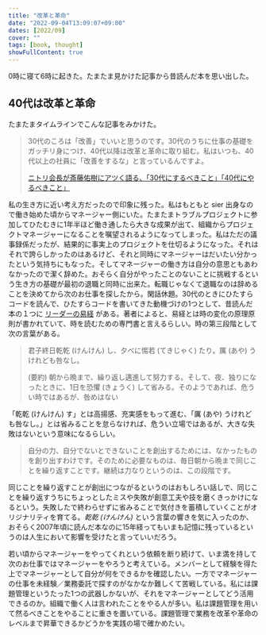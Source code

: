 ```yaml
---
title: "改革と革命"
date: "2022-09-04T13:09:07+09:00"
dates: [2022/09]
cover: ""
tags: [book, thought]
showFullContent: true
---
```


0時に寝て6時に起きた。たまたま見かけた記事から昔読んだ本を思い出した。

## 40代は改革と革命

たまたまタイムラインでこんな記事をみかけた。

> 30代のころは「改善」でいいと思うのです。30代のうちに仕事の基礎をガッチリ身につけ、40代以降は改革と革命に取り組む。私はいつも、40代以上の社員に「改善をするな」と言っているんですよ。
> 
> [ニトリ会長が斎藤佑樹にアツく語る、「30代にするべきこと」「40代にやるべきこと」](https://gendai.media/articles/-/99207?page=4)

私の生き方に近い考え方だったので印象に残った。私はもともと sier 出身なので働き始めた頃からマネージャー側にいた。たまたまトラブルプロジェクトに参加してひたむきに1年半ほど働き通したら大きな成果が出て、組織からプロジェクトマネージャーになることを嘱望されるようになってしまった。私はただの議事録係だったが、結果的に事実上のプロジェクトを仕切るようになった。それはそれで誇らしかったのはあるけど、それと同時にマネージャーはだいたい分かったという気持ちにもなった。そしてマネージャーの働き方は自分の意思ともあわなかったので潔く辞めた。おそらく自分がやったことのないことに挑戦するという生き方の基礎が最初の退職と同時に出来た。転職じゃなくて退職なのは辞めることを決めてから次のお仕事を探したから。閑話休題。30代のときにひたすらコードを読んで、ひたすらコードを書いてきた動機づけの1つとして、昔読んだ本の１つに [リーダーの易経](https://www.php.co.jp/books/detail.php?isbn=4-569-64499-6) がある。著者によると、易経とは時の変化の原理原則が書かれていて、時を読むための専門書と言えるらしい。時の第三段階として次の言葉がある。

> 君子終日乾乾 (けんけん) し、夕べに惕若 (てきじゃく) たり。厲 (あや) うけれども咎なし。
> 
> (要約)
> 朝から晩まで、繰り返し邁進して努力する。そして、夜、独りになったときに、1日を恐懼 (きょうく) して省みる。そのようであれば、危うい時ではあるが、咎めはない

「乾乾 (けんけん) す」とは高揚感、充実感をもって進む、「厲 (あや) うけれども咎なし。」とは省みることを怠らなければ、危うい立場ではあるが、大きな失敗はないという意味になるらしい。

> 自分の力、自分でないとできないことを創出するためには、なかったものを創り出すわけです。そのために必要なものは、毎日朝から晩まで同じことを繰り返すことです。継続は力なりというのは、この段階です。

同じことを繰り返すことが創出につながるというのはおもしろい話しで、同じことを繰り返すうちにちょっとしたミスや失敗が創意工夫や技を磨くきっかけになるという。失敗したで終わらせずに省みることで気付きを蓄積していくことがオリジナリティを育てる。*乾乾 (けんけん)* という言葉の響きを気に入ったのか、おそらく2007年頃に読んだ本なのに15年経ってもいまも記憶に残っているというのは人生において影響を受けたと言っていいだろう。

若い頃からマネージャーをやってくれという依頼を断り続けて、いま満を持して次のお仕事ではマネージャーをやろうと考えている。メンバーとして経験を得た上でマネージャーとして自分が何をできるかを確認したい。一方でマネージャーの仕事を未経験／業務委託で探すのがなかなか難しくて苦戦している。私には課題管理というたった1つの武器しかないが、それをマネージャーとしてどう活用できるのか。組織で働く人は言われたことをやる人が多い。私は課題管理を用いて然るべきことをやることに重きを置いている。課題管理で業務を改革や革命のレベルまで昇華できるかどうかを実践の場で確かめたい。
